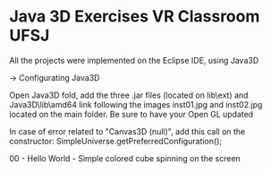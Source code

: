 # Java 3D Exercises VR Classroom UFSJ

All the projects were implemented on the Eclipse IDE, using Java3D

-> Configurating Java3D

Open Java3D fold, add the three .jar files (located on lib\ext) and Java3D\lib\amd64 link following the images inst01.jpg and inst02.jpg located on the main folder.
Be sure to have your Open GL updated

In case of error related to "Canvas3D (null)", add this call on the constructor:
		SimpleUniverse.getPreferredConfiguration();

00 - Hello World - Simple colored cube spinning on the screen